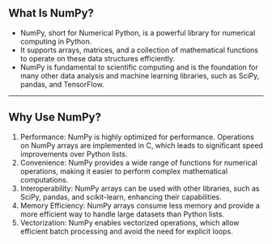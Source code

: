## What Is NumPy?
- NumPy, short for Numerical Python, is a powerful library for numerical computing in Python.
- It supports arrays, matrices, and a collection of mathematical functions to operate on these data structures efficiently. 
- NumPy is fundamental to scientific computing and is the foundation for many other data analysis and machine learning libraries, such as SciPy, pandas, and TensorFlow.
<hr>

## Why Use NumPy?
<ol>
<li>Performance: NumPy is highly optimized for performance. Operations on NumPy arrays are implemented in C, which leads to significant speed improvements over Python lists.</li>
<li>Convenience: NumPy provides a wide range of functions for numerical operations, making it easier to perform complex mathematical computations.</li>
<li>Interoperability: NumPy arrays can be used with other libraries, such as SciPy, pandas, and scikit-learn, enhancing their capabilities.</li>
<li>Memory Efficiency: NumPy arrays consume less memory and provide a more efficient way to handle large datasets than Python lists.</li>
<li>Vectorization: NumPy enables vectorized operations, which allow efficient batch processing and avoid the need for explicit loops.</li>
</ol>